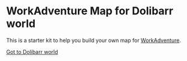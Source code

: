 # WorkAdventure Map for Dolibarr world

This is a starter kit to help you build your own map for [WorkAdventure](https://workadventu.re).

[Got to Dolibarr world](https://eldy.github.io/dolibarr-adventure/map.json)
